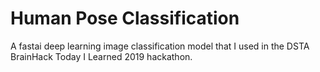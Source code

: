 # Human Pose Classification
A fastai deep learning image classification model that I used in the DSTA BrainHack Today I Learned 2019 hackathon. 
